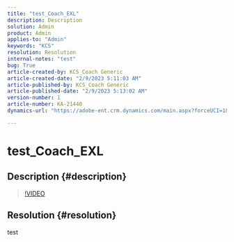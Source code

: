```yaml
---
title: "test_Coach_EXL"
description: Description
solution: Admin
product: Admin
applies-to: "Admin"
keywords: "KCS"
resolution: Resolution
internal-notes: "test"
bug: True
article-created-by: KCS_Coach Generic
article-created-date: "2/9/2023 5:11:03 AM"
article-published-by: KCS_Coach Generic
article-published-date: "2/9/2023 5:13:02 AM"
version-number: 1
article-number: KA-21440
dynamics-url: "https://adobe-ent.crm.dynamics.com/main.aspx?forceUCI=1&pagetype=entityrecord&etn=knowledgearticle&id=c779831f-38a8-ed11-aad1-6045bd0067ea"

---
```

# test_Coach_EXL

## Description {#description}



>[!VIDEO](https://video.tv.adobe.com/v/18696?quality=9&amp;learn=on)

 


## Resolution {#resolution}


test
